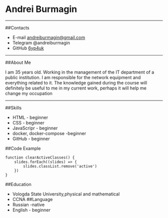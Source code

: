 # Andrei Burmagin
-----------------------------------------------------------
##Contacts
- E-mail andreiburmagin@gmail.com
- Telegram @andreiburmagin
- GitHub [6yp4uk](https://github.com/6yp4uk/)
-----------------------------------------------------------

##About Me

I am 35 years old. Working in the management of the IT department of a public institution. I am responsible for the network equipment and everything related to it. The knowledge gained during the course will definitely be useful to me in my current work, perhaps it will help me change my occupation

-----------------------------------------------------------
##Skills
- HTML - beginner
- CSS - beginner
- JavaScripr - beginner
- docker, docker-compose -beginner
- GitHub - beginner

##Code Example
```
function clearActiveClasses() {
    slides.forEach((slides) => {
        slides.classList.remove('active')
    })
}
```
##Education
- Vologda State University,physical and mathematical
- CCNA
##Language
- Russian -native
- English - beginner